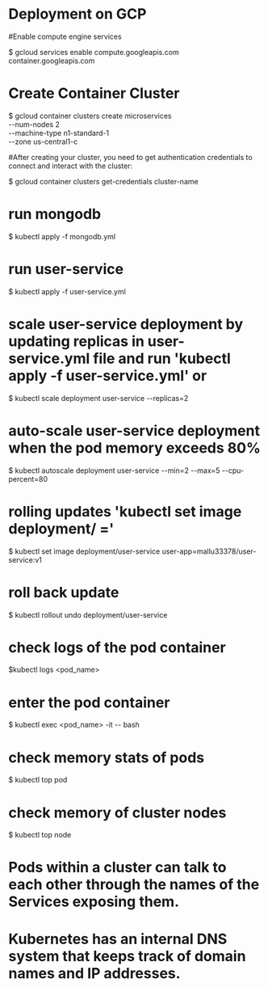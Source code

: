 # Deployment on GCP

#Enable compute engine services

$ gcloud services enable compute.googleapis.com container.googleapis.com

# Create Container Cluster

$ gcloud container clusters create microservices \
  --num-nodes 2 \
  --machine-type n1-standard-1 \
  --zone us-central1-c

#After creating your cluster, you need to get authentication credentials to connect and interact with the cluster:

$ gcloud container clusters get-credentials cluster-name

# run mongodb

$ kubectl apply -f mongodb.yml

# run user-service

$ kubectl apply -f user-service.yml

# scale user-service deployment by updating replicas in user-service.yml file and run 'kubectl apply -f user-service.yml' or 

$ kubectl scale deployment user-service --replicas=2

# auto-scale user-service deployment when the pod memory exceeds 80%

$ kubectl autoscale deployment user-service --min=2 --max=5 --cpu-percent=80 

# rolling updates 'kubectl set image deployment/<deployment-name> <container-name>=<new-image>'

$ kubectl set image deployment/user-service user-app=mallu33378/user-service:v1

# roll back update

$ kubectl rollout undo deployment/user-service

# check logs of the pod container

$kubectl logs <pod_name>


# enter the pod container

$ kubectl exec <pod_name> -it -- bash

# check memory stats of pods

$ kubectl top pod

# check memory of cluster nodes

$ kubectl top node


# Pods within a cluster can talk to each other through the names of the Services exposing them.

# Kubernetes has an internal DNS system that keeps track of domain names and IP addresses.
